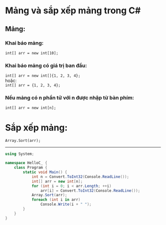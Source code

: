 # Mảng và sắp xếp mảng trong C#
## Mảng:
### Khai báo mảng:
`int[] arr = new int[10];`
### Khai báo mảng có giá trị ban đầu:
`int[] arr = new int[]{1, 2, 3, 4};` <br/>
hoặc: <br/>
`int[] arr = {1, 2, 3, 4};` <br/>
### Nếu mảng có n phần tử với n được nhập từ bàn phím: 
`int[] arr = new int[n];`
# Sắp xếp mảng:
`Array.Sort(arr);`

---
```cs
using System;

namespace HelloC_ {
    class Program {
        static void Main() {
            int n = Convert.ToInt32(Console.ReadLine());
            int[] arr = new int[n];
            for (int i = 0; i < arr.Length; ++i)
                arr[i] = Convert.ToInt32(Console.ReadLine());
            Array.Sort(arr);
            foreach (int i in arr) 
                Console.Write(i + " ");
        }
    }
}
```